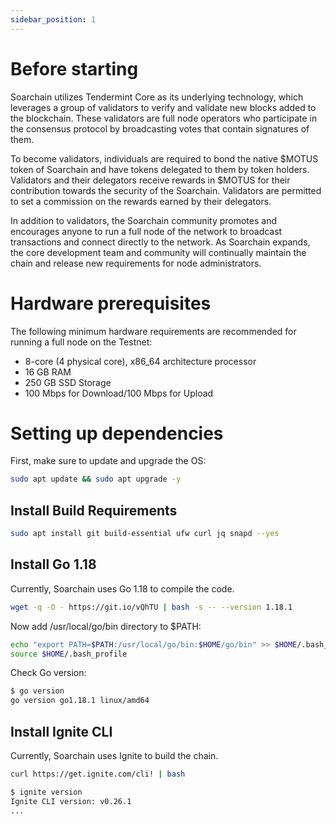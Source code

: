 ```yaml
---
sidebar_position: 1
---
```


# Before starting
Soarchain utilizes Tendermint Core as its underlying technology, which leverages a group of validators to verify and validate new blocks added to the blockchain. These validators are full node operators who participate in the consensus protocol by broadcasting votes that contain signatures of them.

To become validators, individuals are required to bond the native $MOTUS token of Soarchain and have tokens delegated to them by token holders. Validators and their delegators receive rewards in $MOTUS for their contribution towards the security of the Soarchain. Validators are permitted to set a commission on the rewards earned by their delegators.

In addition to validators, the Soarchain community promotes and encourages anyone to run a full node of the network to broadcast transactions and connect directly to the network. As Soarchain expands, the core development team and community will continually maintain the chain and release new requirements for node administrators.


# Hardware prerequisites

The following minimum hardware requirements are recommended for running a full node on the Testnet:

- 8-core (4 physical core), x86_64 architecture processor
- 16 GB RAM 
- 250 GB SSD Storage
- 100 Mbps for Download/100 Mbps for Upload



# Setting up dependencies

First, make sure to update and upgrade the OS:


```sh
sudo apt update && sudo apt upgrade -y
```
## Install Build Requirements 

```sh
sudo apt install git build-essential ufw curl jq snapd --yes
```

## Install Go 1.18

Currently, Soarchain uses Go 1.18 to compile the code.

```sh
wget -q -O - https://git.io/vQhTU | bash -s -- --version 1.18.1
```

Now add /usr/local/go/bin directory to $PATH:
```sh
echo "export PATH=$PATH:/usr/local/go/bin:$HOME/go/bin" >> $HOME/.bash_profile
source $HOME/.bash_profile
```

Check Go version:
```sh
$ go version
go version go1.18.1 linux/amd64
```

## Install Ignite CLI

Currently, Soarchain uses Ignite to build the chain.


```sh
curl https://get.ignite.com/cli! | bash
```


```sh
$ ignite version
Ignite CLI version: v0.26.1
...
```


